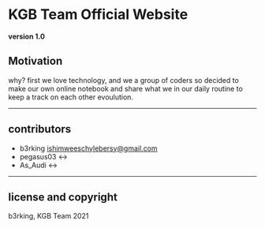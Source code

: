 # KGB Team Official Website

**version 1.0**

## Motivation

why? first we love technology, and we a group of coders so decided to make our own online
notebook and share what we in our daily routine to keep a track on each other evoulution.

---
## contributors

- b3rking    <ishimweeschylebersy@gmail.com>
- pegasus03  <->
- As_Audi    <->

---

## license and copyright

b3rking, KGB Team 2021  